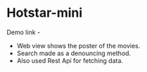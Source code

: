 # Hotstar-mini

 Demo link - 

- Web view shows the poster of the movies.
- Search made as a denouncing method.
- Also used Rest Api for fetching data.
